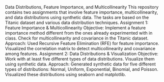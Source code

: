 Data Distributions, Feature Importance, and Multicollinearity  This repository contains two assignments that involve feature importance, multicollinearity, and data distributions using synthetic data. The tasks are based on the Titanic dataset and various data distribution techniques.  Assignment 1: Feature Importance & Multicollinearity Objective:  Implement a feature importance method different from the ones already experimented with in class.  Check for multicollinearity and covariance in the Titanic dataset.  Approach:  Used Recursive Feature Elimination (RFE) for feature importance.  Visualized the correlation matrix to detect multicollinearity and covariance among features.  Assignment 2: Data Distributions & Visualization Objective:  Work with at least five different types of data distributions.  Visualize them using synthetic data.  Approach:  Generated synthetic data for five different types of distributions: Normal, Uniform, Exponential, Binomial, and Poisson.  Visualized these distributions using seaborn and matplotlib.
